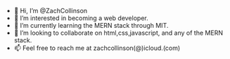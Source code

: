 - 👋 Hi, I’m @ZachCollinson
- 👀 I’m interested in becoming a web developer.
- 🌱 I’m currently learning the MERN stack through MIT.
- 💞️ I’m looking to collaborate on html,css,javascript, and any of the MERN stack.
- 📫 Feel free to reach me at zachcollinson(@)icloud.(com)

<!---
ZachCollinson/ZachCollinson is a ✨ special ✨ repository because its `README.md` (this file) appears on your GitHub profile.
You can click the Preview link to take a look at your changes.
--->

